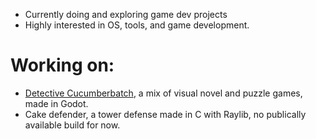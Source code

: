 

- Currently doing and exploring game dev projects
- Highly interested in OS, tools, and game development.

# Working on:
  - [Detective Cucumberbatch](https://xinove.itch.io/detective-cucumberbatch), a mix of visual novel and puzzle games, made in Godot.
  - Cake defender, a tower defense made in C with Raylib, no publically available build for now.
